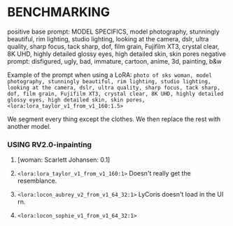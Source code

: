 # BENCHMARKING

positive base prompt: MODEL SPECIFICS, model photography, stunningly beautiful, rim lighting, studio lighting, looking at the camera, dslr, ultra quality, sharp focus, tack sharp, dof, film grain, Fujifilm XT3, crystal clear, 8K UHD, highly detailed glossy eyes, high detailed skin, skin pores
negative prompt: disfigured, ugly, bad, immature, cartoon, anime, 3d, painting, b&w

Example of the prompt when using a LoRA: `photo of sks woman, model photography, stunningly beautiful, rim lighting, studio lighting, looking at the camera, dslr, ultra quality, sharp focus, tack sharp, dof, film grain, Fujifilm XT3, crystal clear, 8K UHD, highly detailed glossy eyes, high detailed skin, skin pores, <lora:lora_taylor_v1_from_v1_160:1.5>`

We segment every thing except the clothes. We then replace the rest with another model.

### USING RV2.0-inpainting

1. [woman: Scarlett Johansen: 0.1]

2. `<lora:lora_taylor_v1_from_v1_160:1>`
   Doesn't really get the resemblance.

3. `<lora:locon_aubrey_v2_from_v1_64_32:1>`
   LyCoris doesn't load in the UI rn.

4. `<lora:locon_sophie_v1_from_v1_64_32:1>`
